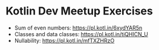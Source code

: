 # Kotlin Dev Meetup Exercises

- Sum of even numbers: https://pl.kotl.in/6xydYAR5n
- Classes and data classes: https://pl.kotl.in/tiQHICN_U
- Nullability: https://pl.kotl.in/mfTXZHRzO
